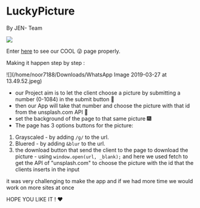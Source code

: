 # LuckyPicture

 By JEN- Team

![](https://upload.wikimedia.org/wikipedia/en/thumb/9/95/Powerpuff_girls_characters.jpg/270px-Powerpuff_girls_characters.jpg)

Enter [here](https://lotus-1.github.io/LuckyPicture/) to see our COOL  :stuck_out_tongue_winking_eye: page properly.

 Making it happen step by step :

 ![](/home/noor7188/Downloads/WhatsApp Image 2019-03-27 at 13.49.52.jpeg)

* our Project aim is to let the client choose a picture by submitting a number (0-1084) in the submit button :crystal_ball:
* then our App will take that number and choose the picture with that id from the unsplash.com API :floppy_disk:
* set the background of the page to that same picture :fireworks:
* The page has 3 options buttons for the picture:  
 1. Grayscaled - by adding `/g/` to the url.
 2. Bluered  - by adding `&blur` to the url.
 3. the download button that send the client to the page to download the picture - using `window.open(url, _blank);`
 and here we used fetch to get the API of "unsplash.com" to choose the picture with the id that the clients inserts in the input

 it was very challenging to make the app
 and if we had more time we would work on more sites at once

 HOPE YOU LIKE IT ! :heart:
